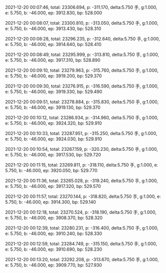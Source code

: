 2021-12-20 00:07:46, total: 23306.694, p: -311.170, delta:5.750 手, g:1.000, e: 5.750, b: -46.000, ep: 3912.830, bp: 528.000

2021-12-20 00:08:07, total: 23300.810, p: -313.050, delta:5.750 手, g:1.000, e: 5.750, b: -46.000, ep: 3913.430, bp: 528.310

2021-12-20 00:08:28, total: 23296.235, p: -312.640, delta:5.750 手, g:1.000, e: 5.750, b: -46.000, ep: 3914.640, bp: 528.410

2021-12-20 00:08:49, total: 23295.999, p: -313.810, delta:5.750 手, g:1.000, e: 5.750, b: -46.000, ep: 3917.310, bp: 528.890

2021-12-20 00:09:10, total: 23279.963, p: -315.760, delta:5.750 手, g:1.000, e: 5.750, b: -46.000, ep: 3919.200, bp: 529.370

2021-12-20 00:09:30, total: 23276.915, p: -316.590, delta:5.750 手, g:1.000, e: 5.750, b: -46.000, ep: 3919.330, bp: 529.490

2021-12-20 00:09:51, total: 23278.884, p: -315.830, delta:5.750 手, g:1.000, e: 5.750, b: -46.000, ep: 3919.130, bp: 529.370

2021-12-20 00:10:12, total: 23286.934, p: -314.960, delta:5.750 手, g:1.000, e: 5.750, b: -46.000, ep: 3924.320, bp: 529.910

2021-12-20 00:10:33, total: 23287.951, p: -315.250, delta:5.750 手, g:1.000, e: 5.750, b: -46.000, ep: 3924.030, bp: 529.910

2021-12-20 00:10:54, total: 23267.159, p: -320.230, delta:5.750 手, g:1.000, e: 5.750, b: -46.000, ep: 3917.530, bp: 529.720

2021-12-20 00:11:15, total: 23269.811, p: -318.110, delta:5.750 手, g:1.000, e: 5.750, b: -46.000, ep: 3920.050, bp: 529.770

2021-12-20 00:11:36, total: 23265.028, p: -319.240, delta:5.750 手, g:1.000, e: 5.750, b: -46.000, ep: 3917.320, bp: 529.570

2021-12-20 00:11:57, total: 23270.144, p: -318.820, delta:5.750 手, g:1.000, e: 5.750, b: -46.000, ep: 3914.300, bp: 529.140

2021-12-20 00:12:18, total: 23270.524, p: -318.190, delta:5.750 手, g:1.000, e: 5.750, b: -46.000, ep: 3908.370, bp: 528.320

2021-12-20 00:12:39, total: 23280.231, p: -316.400, delta:5.750 手, g:1.000, e: 5.750, b: -46.000, ep: 3910.240, bp: 528.330

2021-12-20 00:12:59, total: 23284.749, p: -315.150, delta:5.750 手, g:1.000, e: 5.750, b: -46.000, ep: 3910.690, bp: 528.230

2021-12-20 00:13:20, total: 23292.208, p: -313.670, delta:5.750 手, g:1.000, e: 5.750, b: -46.000, ep: 3909.770, bp: 527.930
